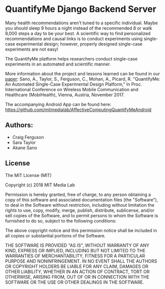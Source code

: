 # QuantifyMe Django Backend Server

Many health recommendations aren't tuned to a specific individual. Maybe you should sleep 9 hours a night instead of the recommended 8 or walk 8,000 steps a day to be your best. A scientific way to find personalized recommendations and causal links is to conduct experiments using single-case experimental design; however, properly designed single-case experiments are not easy!

The QuantifyMe platform helps researchers conduct single-case experiments in an automated and scientific manner.

More information about the project and lessons learned can be found in our [paper](http://affect.media.mit.edu/pdfs/17.sanotaylor_etal_quantifyme.pdf): Sano, A., Taylor, S., Ferguson, C., Mohan, A., Picard, R. "QuantifyMe: An Automated Single-Case Experimental Design Platform," In Proc. International Conference on Wireless Mobile Communication and Healthcare (MobiHealth), Vienna, Austria, November 2017.

The accompanying Android App can be found here: 
https://github.com/mitmedialab/AffectiveComputingQuantifyMeAndroid

## Authors:
* Craig Ferguson
* Sara Taylor
* Akane Sano

## License
The MIT License (MIT)

Copyright (c) 2018 MIT Media Lab

Permission is hereby granted, free of charge, to any person obtaining a copy of this software and associated documentation files (the "Software"), to deal in the Software without restriction, including without limitation the rights to use, copy, modify, merge, publish, distribute, sublicense, and/or sell copies of the Software, and to permit persons to whom the Software is furnished to do so, subject to the following conditions:

The above copyright notice and this permission notice shall be included in all copies or substantial portions of the Software.

THE SOFTWARE IS PROVIDED "AS IS", WITHOUT WARRANTY OF ANY KIND, EXPRESS OR IMPLIED, INCLUDING BUT NOT LIMITED TO THE WARRANTIES OF MERCHANTABILITY, FITNESS FOR A PARTICULAR PURPOSE AND NONINFRINGEMENT. IN NO EVENT SHALL THE AUTHORS OR COPYRIGHT HOLDERS BE LIABLE FOR ANY CLAIM, DAMAGES OR OTHER LIABILITY, WHETHER IN AN ACTION OF CONTRACT, TORT OR OTHERWISE, ARISING FROM, OUT OF OR IN CONNECTION WITH THE SOFTWARE OR THE USE OR OTHER DEALINGS IN THE SOFTWARE.
